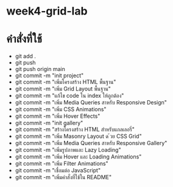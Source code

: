 # week4-grid-lab

# คำสั่งที่ใช้

- git add .
- git push
- git push origin main
- git commit -m "init project"
- git commit -m "เพิ่มโครงสร้าง HTML พื้นฐาน"
- git commit -m "เพิ่ม Grid Layout พื้นฐาน"
- git commit -m "แก้ไข code ใน index ให้ถูกต้อง"
- git commit -m "เพิ่ม Media Queries สาหรับ Responsive Design"
- git commit -m "เพิ่ม CSS Animations"
- git commit -m "เพิ่ม Hover Effects"
- git commit -m "init gallery"
- git commit -m "สร้างโครงสร้าง HTML สำหรับแกลเลอรี่"
- git commit -m "เพิ่ม Masonry Layout ด ้วย CSS Grid"
- git commit -m "เพิ่ม Media Queries สาหรับ Responsive Gallery"
- git commit -m "เพิ่มรูปภาพและ Lazy Loading"
- git commit -m "เพิ่ม Hover และ Loading Animations"
- git commit -m "เพิ่ม Filter Animations"
- git commit -m "เชื่อมต่อ JavaScript"
- git commit -m "เพิ่มคำสั่งที่ใช้ใน README"
